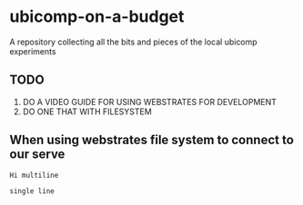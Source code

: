 # ubicomp-on-a-budget
A repository collecting all the bits and pieces of the local ubicomp experiments


## TODO
1. DO A VIDEO GUIDE FOR USING WEBSTRATES FOR DEVELOPMENT
2. DO ONE THAT WITH FILESYSTEM

## When using webstrates file system to connect to our serve

```Hi multiline```


`single line`

